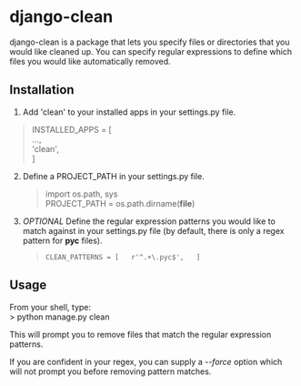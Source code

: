 django-clean
=============

django-clean is a package that lets you specify files or directories that you
would like cleaned up. You can specify regular expressions to define which 
files you would like automatically removed.


Installation
------------
1. Add 'clean' to your installed apps in your settings.py file.  
>INSTALLED_APPS = [  
>    ...,  
>    'clean',  
>]  
    
2. Define a PROJECT_PATH in your settings.py file.  
    > import os.path, sys  
    > PROJECT_PATH = os.path.dirname(__file__)  
    
3. *OPTIONAL* Define the regular expression patterns you would like to match against in your settings.py file (by default, there is only a regex pattern for **pyc** files).  
    > `CLEAN_PATTERNS = [  
    >    r'^.+\.pyc$',  
    >]`  
    
    
Usage
-----
From your shell, type:  
    > python manage.py clean  

This will prompt you to remove files that match the regular expression patterns.  

If you are confident in your regex, you can supply a *--force* option which will not prompt you before removing pattern matches.